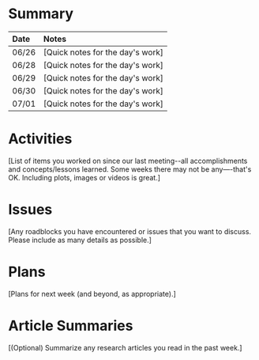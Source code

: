 # Summary

| Date  | Notes
| :---- | :----
| 06/26 | [Quick notes for the day's work]
| 06/28 | [Quick notes for the day's work]
| 06/29 | [Quick notes for the day's work]
| 06/30 | [Quick notes for the day's work]
| 07/01 | [Quick notes for the day's work]

# Activities

[List of items you worked on since our last meeting--all accomplishments and concepts/lessons learned. Some weeks there may not be any—-that's OK.  Including plots, images or videos is great.]

# Issues

[Any roadblocks you have encountered or issues that you want to discuss.  Please include as many details as possible.]

# Plans

[Plans for next week (and beyond, as appropriate).]

# Article Summaries

[(Optional) Summarize any research articles you read in the past week.]

